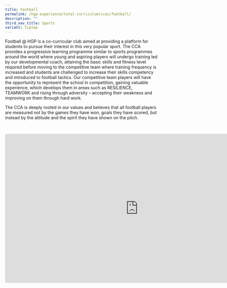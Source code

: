 ```yaml
---
title: Football
permalink: /hgp-experience/total-curriculum/ccas/football/
description: ""
third_nav_title: Sports
variant: tiptap
---
```

<p>Football @ HGP is a co-curricular club aimed at providing a platform for
students to pursue their interest in this very popular sport. The CCA provides
a progressive learning programme similar to sports programmes around the
world where young and aspiring players will undergo training led by our
developmental coach, attaining the basic skills and fitness level required
before moving to the competitive team where training frequency is increased
and students are challenged to increase their skills competency and introduced
to football tactics. Our competitive team players will have the opportunity
to represent the school in competition, gaining valuable experience, which
develops them in areas such as RESILIENCE, TEAMWORK and rising through
adversity – accepting their weakness and improving on them through hard
work.</p>
<p>The CCA is deeply rooted in our values and believes that all football
players are measured not by the games they have won, goals they have scored,
but instead by the attitude and the spirit they have shown on the pitch.&nbsp;</p>
<p>
<br>
</p>
<div class="iframe-wrapper">
<iframe height="492" width="875" allowfullscreen="true" frameborder="0" src="https://www.youtube.com/embed/DgQEpvOcajQ"></iframe>
</div>
<p></p>